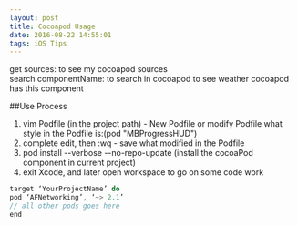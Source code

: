 ```yaml
---
layout: post
title: Cocoapod Usage
date: 2016-08-22 14:55:01 
tags: iOS Tips
---
```




get sources: to see my cocoapod sources<br>
search componentName: to search in cocoapod to see weather cocoapod has this component

##Use Process
1. vim Podfile (in the project path) - New Podfile or modify Podfile what style in the Podfile is:(pod "MBProgressHUD")
2. complete edit, then :wq - save what modified in the Podfile 
3. pod install --verbose --no-repo-update (install the cocoaPod component in current project)
4. exit Xcode, and later open workspace to go on some code work

```swift
target ‘YourProjectName’ do 
pod ‘AFNetworking’, ‘~> 2.1’ 
// all other pods goes here 
end
```
